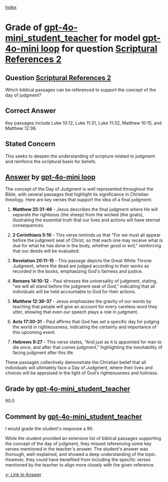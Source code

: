 
[Index](../../../../index.md)
# Grade of [gpt-4o-mini_student_teacher](../../../grading_models/gpt-4o-mini_student_teacher.md) for model [gpt-4o-mini loop](../../../answering_models/gpt-4o-mini_loop.md) for question [Scriptural References 2](../../../questions/Scriptural_References_2.md)

## Question [Scriptural References 2](../../../questions/Scriptural_References_2.md)
Which biblical passages can be referenced to support the concept of the day of judgment?

## Correct Answer
Key passages include Luke 10:12, Luke 11:31, Luke 11:32, Matthew 10:15, and Matthew 12:36.

## Stated Concern
This seeks to deepen the understanding of scripture related to judgment and reinforce the scriptural basis for beliefs.

## [Answer](../Scriptural_References_2.md) by [gpt-4o-mini loop](../../../answering_models/gpt-4o-mini_loop.md)
The concept of the Day of Judgment is well represented throughout the Bible, with several passages that highlight its significance in Christian theology. Here are key verses that support the idea of a final judgment:

1. **Matthew 25:31-46** - Jesus describes the final judgment where He will separate the righteous (the sheep) from the wicked (the goats), illustrating the essential truth that our lives and actions will have eternal consequences.

2. **2 Corinthians 5:10** - This verse reminds us that "For we must all appear before the judgment seat of Christ, so that each one may receive what is due for what he has done in the body, whether good or evil," reinforcing that our deeds will be evaluated.

3. **Revelation 20:11-15** - This passage depicts the Great White Throne Judgment, where the dead are judged according to their works as recorded in the books, emphasizing God's fairness and justice.

4. **Romans 14:10-12** - Paul stresses the universality of judgment, stating, "we will all stand before the judgment seat of God," indicating that all individuals will be held accountable to God for their actions.

5. **Matthew 12:36-37** - Jesus emphasizes the gravity of our words by teaching that people will give an account for every careless word they utter, showing that even our speech plays a role in judgment.

6. **Acts 17:30-31** - Paul affirms that God has set a specific day for judging the world in righteousness, indicating the certainty and importance of this upcoming event.

7. **Hebrews 9:27** - This verse states, "And just as it is appointed for man to die once, and after that comes judgment," highlighting the inevitability of facing judgment after this life.

These passages collectively demonstrate the Christian belief that all individuals will ultimately face a Day of Judgment, where their lives and choices will be appraised in the light of God's righteousness and holiness.

## Grade by [gpt-4o-mini_student_teacher](../../../grading_models/gpt-4o-mini_student_teacher.md)
90.0

## Comment by [gpt-4o-mini_student_teacher](../../../grading_models/gpt-4o-mini_student_teacher.md)
I would grade the student's response a 90.

While the student provided an extensive list of biblical passages supporting the concept of the day of judgment, they missed referencing some key verses mentioned in the teacher's answer. The student's answer was thorough, well-explained, and showed a deep understanding of the topic. However, they could have benefited from including the specific verses mentioned by the teacher to align more closely with the given reference.

[&lt;- Link to Answer](../Scriptural_References_2.md)
